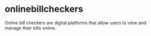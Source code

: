 # onlinebillcheckers
Online bill checkers are digital platforms that allow users to view and manage their bills online. 
